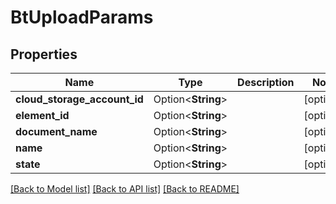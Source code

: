 # BtUploadParams

## Properties

Name | Type | Description | Notes
------------ | ------------- | ------------- | -------------
**cloud_storage_account_id** | Option<**String**> |  | [optional]
**element_id** | Option<**String**> |  | [optional]
**document_name** | Option<**String**> |  | [optional]
**name** | Option<**String**> |  | [optional]
**state** | Option<**String**> |  | [optional]

[[Back to Model list]](../README.md#documentation-for-models) [[Back to API list]](../README.md#documentation-for-api-endpoints) [[Back to README]](../README.md)


